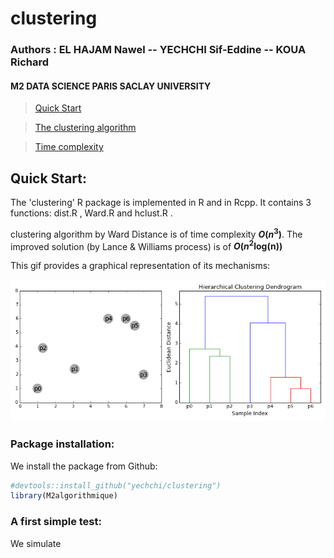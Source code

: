 # clustering

### Authors : EL HAJAM Nawel -- YECHCHI Sif-Eddine -- KOUA Richard

#### M2 DATA SCIENCE PARIS SACLAY UNIVERSITY

> [Quick Start](#qs)

> [The clustering algorithm](#com)

> [Time complexity](#time)


## Quick Start:

The 'clustering' R package is implemented in R and in Rcpp. It contains 3 functions: dist.R , Ward.R and hclust.R .

clustering algorithm by Ward Distance is of time complexity ***O*(*n*<sup>3</sup>)**. The improved solution (by Lance & Williams process) is of  ***O*(*n*<sup>2</sup>log(n))**

This gif provides a graphical representation of its mechanisms:

![](hierarchical.gif)
### Package installation:

We install the package from Github:

``` r
#devtools::install_github("yechchi/clustering")
library(M2algorithmique)
```

### A first simple test:

We simulate 

``` r
```

